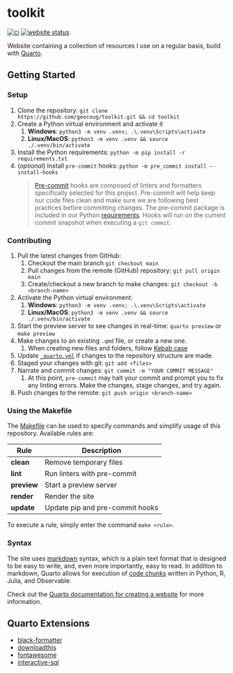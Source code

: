 # toolkit

[![ci](https://github.com/geocoug/toolkit/actions/workflows/build-and-deploy.yml/badge.svg)](https://github.com/geocoug/toolkit/actions/workflows/build-and-deploy.yml)
[![website status](https://img.shields.io/website.svg?down_color=red&down_message=down&up_color=green&up_message=up&url=http%3A%2F%2Ftoolkit.geocoug.com)](https://toolkit.geocoug.com)

Website containing a collection of resources I use on a regular basis, build with [Quarto](https://quarto.org/docs/websites/).

## Getting Started

### Setup

1. Clone the repository: `git clone https://github.com/geocoug/toolkit.git && cd toolkit`
1. Create a Python virtual environment and activate it
   1. **Windows**: `python3 -m venv .venv; .\.venv\Scripts\activate`
   1. **Linux/MacOS**: `python3 -m venv .venv && source ./.venv/bin/activate`
1. Install the Python requirements: `python -m pip install -r requirements.txt`
1. (*optional*) Install `pre-commit` hooks: `python -m pre_commit install --install-hooks`
   > [Pre-commit](https://pre-commit.com/) hooks are composed of linters and formatters specifically selected for this project. Pre-commit will help keep our code files clean and make sure we are following best practices before committing changes. The pre-commit package is included in our Python [requirements](./requirements.txt). Hooks will run on the current commit snapshot when executing a `git commit`.

### Contributing

1. Pull the latest changes from GitHub:
   1. Checkout the main branch `git checkout main`
   2. Pull changes from the remote (GitHub) repository:  `git pull origin main`
   3. Create/checkout a new branch to make changes: `git checkout -b <branch-name>`
2. Activate the Python virtual environment:
   1. **Windows**: `python3 -m venv .venv; .\.venv\Scripts\activate`
   2. **Linux/MacOS**: `python3 -m venv .venv && source ./.venv/bin/activate`
3. Start the preview server to see changes in real-time: `quarto preview` or `make preview`
4. Make changes to an existing `.qmd` file, or create a new one.
   1. When creating new files and folders, follow [Kebab case](https://en.wikipedia.org/wiki/Letter_case#Kebab_case)
5. Update [`_quarto.yml`](_quarto.yml) if changes to the repository structure are made.
6. Staged your changes with git: `git add <files>`
7. Narrate and commit changes: `git commit -m "YOUR COMMIT MESSAGE"`
   1. At this point, `pre-commit` may halt your commit and prompt you to fix any linting errors. Make the changes, stage changes, and try again.
8. Push changes to the remote: `git push origin <branch-name>`

### Using the Makefile

The [Makefile](./Makefile) can be used to specify commands and simplify usage of this repository. Available rules are:

| Rule | Description |
| --- | --- |
**clean** | Remove temporary files
**lint** | Run linters with pre-commit
**preview** | Start a preview server
**render** | Render the site
**update** | Update pip and pre-commit hooks

To execute a rule, simply enter the command `make <rule>`.

### Syntax

The site uses [markdown](https://quarto.org/docs/authoring/markdown-basics.html) syntax, which is a plain text format that is designed to be easy to write, and, even more importantly, easy to read. In addition to markdown, Quarto allows for execution of [code chunks](https://quarto.org/docs/computations/python.html) written in Python, R, Julia, and Observable.

Check out the [Quarto documentation for creating a website](https://quarto.org/docs/websites/) for more information.

## Quarto Extensions

- [black-formatter](https://github.com/shafayetShafee/black-formatter)
- [downloadthis](https://github.com/shafayetShafee/downloadthis)
- [fontawesome](https://github.com/quarto-ext/fontawesome)
- [interactive-sql](https://github.com/shafayetShafee/interactive-sql)
